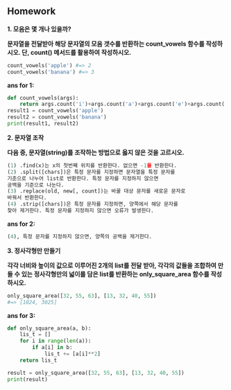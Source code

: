## Homework

**1. 모음은 몇 개나 있을까?**

**문자열을 전달받아 해당 문자열의 모음 갯수를 반환하는 count_vowels 함수를 작성하시오. 단, count() 메서드를 활용하여 작성하시오.**

```python
count_vowels('apple') #=> 2
count_vowels('banana') #=> 3
```

**ans for 1:**

```python
def count_vowels(args):
    return args.count('i')+args.count('a')+args.count('e')+args.count('o')+args.count('u')
result1 = count_vowels('apple')
result2 = count_vowels('banana')
print(result1, result2)
```





**2. 문자열 조작**

**다음 중, 문자열(string)를 조작하는 방법으로 옳지 않은 것을 고르시오.**

```python
(1) .find(x)는 x의 첫번째 위치를 반환한다. 없으면 -1을 반환한다.
(2) .split([chars])은 특정 문자를 지정하면 문자열을 특정 문자를
기준으로 나누어 list로 반환한다. 특정 문자를 지정하지 않으면
공백을 기준으로 나눈다.
(3) .replace(old, new[, count])는 바꿀 대상 문자를 새로운 문자로
바꿔서 반환한다.
(4) .strip([chars])은 특정 문자를 지정하면, 양쪽에서 해당 문자를
찾아 제거한다. 특정 문자를 지정하지 않으면 오류가 발생한다.
```

**ans for 2:**

```python
(4), 특정 문자를 지정하지 않으면, 양쪽의 공백을 제거한다.
```





**3. 정사각형만 만들기**

**각각 너비와 높이의 값으로 이루어진 2개의 list를 전달 받아, 각각의 값들을 조합하여 만들 수 있는 정사각형만의 넓이를 담은 list를 반환하는 only_square_area 함수를 작성하시오.**

```python
only_square_area([32, 55, 63], [13, 32, 40, 55])
#=> [1024, 3025]
```

**ans for 3:**

```python
def only_square_area(a, b):
    lis_t = []
    for i in range(len(a)):
        if a[i] in b:
            lis_t += [a[i]**2]
    return lis_t

result = only_square_area([32, 55, 63], [13, 32, 40, 55])
print(result)
```

